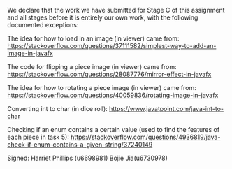 We declare that the work we have submitted for Stage C of this assignment and all stages before it is entirely our own work, with the following documented exceptions:

The idea for how to load in an image (in viewer) came from:
https://stackoverflow.com/questions/37111582/simplest-way-to-add-an-image-in-javafx

The code for flipping a piece image (in viewer) came from:
https://stackoverflow.com/questions/28087776/mirror-effect-in-javafx

The idea for how to rotating a piece image (in viewer) came from:
https://stackoverflow.com/questions/40059836/rotating-image-in-javafx

Converting int to char (in dice roll):
https://www.javatpoint.com/java-int-to-char

Checking if an enum contains a certain value (used to find the features of each piece in task 5):
https://stackoverflow.com/questions/4936819/java-check-if-enum-contains-a-given-string/37240149

Signed: Harriet Phillips (u6698981)
        Bojie Jia(u6730978)
